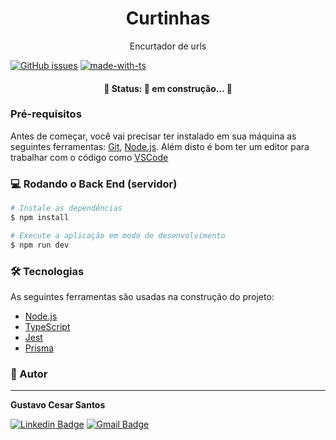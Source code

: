 <h1 align="center"> Curtinhas </h1>

<p align="center"> Encurtador de urls </p>

[![GitHub issues](https://img.shields.io/github/issues/GustavoCesarSantos/encurtador-api)](https://github.com/GustavoCesarSantos/encurtador-api/issues)
[![made-with-ts](https://img.shields.io/badge/made%20with-TS-%232596be)](https://www.typescriptlang.org/)

<h4 align="center"> 
	🚧  Status: 🔨 em construção...  🚧
</h4>

### Pré-requisitos

Antes de começar, você vai precisar ter instalado em sua máquina as seguintes ferramentas:
[Git](https://git-scm.com), [Node.js](https://nodejs.org/en/). 
Além disto é bom ter um editor para trabalhar com o código como [VSCode](https://code.visualstudio.com/)

### 💻 Rodando o Back End (servidor)

```bash
# Instale as dependências
$ npm install

# Execute a aplicação em modo de desenvolvimento
$ npm run dev
```
### 🛠 Tecnologias

As seguintes ferramentas são usadas na construção do projeto:

- [Node.js](https://nodejs.org/en/)
- [TypeScript](https://www.typescriptlang.org/)
- [Jest](https://jestjs.io/pt-BR/)
- [Prisma](https://www.prisma.io/)

### 👷 Autor
---

<b>Gustavo Cesar Santos</b>

[![Linkedin Badge](https://img.shields.io/badge/-Gustavo-blue?style=flat-square&logo=Linkedin&logoColor=white&link=https://www.linkedin.com/in/gustavo-cesar-b793ba167/)](https://www.linkedin.com/in/gustavo-cesar-b793ba167/) 
[![Gmail Badge](https://img.shields.io/badge/-gustavocs789@gmail.com-c14438?style=flat-square&logo=Gmail&logoColor=white&link=mailto:gustavocs789@gmail.com)](mailto:gustavocs789@gmail.com)
